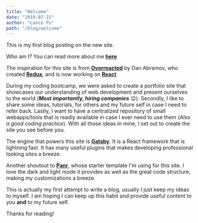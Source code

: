 ```yaml
---
title: "Welcome"
date: "2019-07-15"
author: "Lance Pu"
path: "/blog/welcome"
---
```


This is my first blog posting on the new site.

Who am I? You can read more about me [**here**](/about)

The inspiration for this site is from [**Overreacted**](https://overreacted.io/) by Dan Abramov, who created [**Redux**](https://redux.js.org/), and is now working on [**React**](https://reactjs.org/)

During my coding bootcamp, we were asked to create a portfolio site that showcases our understanding of web development and present ourselves to the world (***Most importantly, hiring companies*** :wink:). Secondly, I like to share some ideas, tutorials, for others and my future self in case I need to refer back. Lastly, I want to have a centralized repository of small webapps/tools that is readly available in case I ever need to use them (*Also a good coding practice*). With all those ideas in mine, I set out to create the site you see before you.

The engine that powers this site is [**Gatsby**](https://www.gatsbyjs.org/). It is a React framework that is lightning fast. It has many useful plugins that makes developing professional looking sites a breeze.

Another shoutout to [**Panr**](https://github.com/panr/gatsby-starter-hello-friend), whose starter template I'm using for this site. I love the dark and light mode it provides as well as the great code structure, making my customizations a breeze.

This is actually my first attempt to write a blog, usually I just keep my ideas to myself. I am hoping I can keep up this habit and provide useful content to you **and** to my future self.

Thanks for reading!